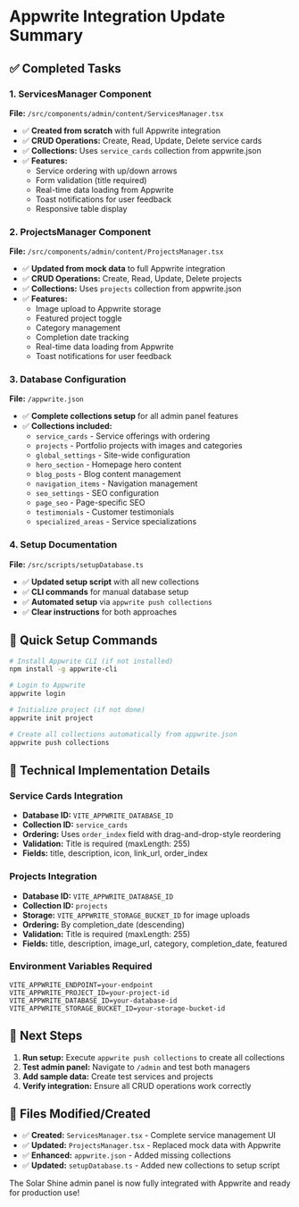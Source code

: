 # Appwrite Integration Update Summary

## ✅ Completed Tasks

### 1. ServicesManager Component
**File:** `/src/components/admin/content/ServicesManager.tsx`
- ✅ **Created from scratch** with full Appwrite integration
- ✅ **CRUD Operations:** Create, Read, Update, Delete service cards
- ✅ **Collections:** Uses `service_cards` collection from appwrite.json
- ✅ **Features:**
  - Service ordering with up/down arrows
  - Form validation (title required)
  - Real-time data loading from Appwrite
  - Toast notifications for user feedback
  - Responsive table display

### 2. ProjectsManager Component  
**File:** `/src/components/admin/content/ProjectsManager.tsx`
- ✅ **Updated from mock data** to full Appwrite integration
- ✅ **CRUD Operations:** Create, Read, Update, Delete projects
- ✅ **Collections:** Uses `projects` collection from appwrite.json
- ✅ **Features:**
  - Image upload to Appwrite storage
  - Featured project toggle
  - Category management
  - Completion date tracking
  - Real-time data loading from Appwrite
  - Toast notifications for user feedback

### 3. Database Configuration
**File:** `/appwrite.json`
- ✅ **Complete collections setup** for all admin panel features
- ✅ **Collections included:**
  - `service_cards` - Service offerings with ordering
  - `projects` - Portfolio projects with images and categories
  - `global_settings` - Site-wide configuration
  - `hero_section` - Homepage hero content
  - `blog_posts` - Blog content management
  - `navigation_items` - Navigation management
  - `seo_settings` - SEO configuration
  - `page_seo` - Page-specific SEO
  - `testimonials` - Customer testimonials
  - `specialized_areas` - Service specializations

### 4. Setup Documentation
**File:** `/src/scripts/setupDatabase.ts`
- ✅ **Updated setup script** with all new collections
- ✅ **CLI commands** for manual database setup
- ✅ **Automated setup** via `appwrite push collections`
- ✅ **Clear instructions** for both approaches

## 🚀 Quick Setup Commands

```bash
# Install Appwrite CLI (if not installed)
npm install -g appwrite-cli

# Login to Appwrite
appwrite login

# Initialize project (if not done)
appwrite init project

# Create all collections automatically from appwrite.json
appwrite push collections
```

## 🔧 Technical Implementation Details

### Service Cards Integration
- **Database ID:** `VITE_APPWRITE_DATABASE_ID`
- **Collection ID:** `service_cards`
- **Ordering:** Uses `order_index` field with drag-and-drop-style reordering
- **Validation:** Title is required (maxLength: 255)
- **Fields:** title, description, icon, link_url, order_index

### Projects Integration
- **Database ID:** `VITE_APPWRITE_DATABASE_ID`
- **Collection ID:** `projects`
- **Storage:** `VITE_APPWRITE_STORAGE_BUCKET_ID` for image uploads
- **Ordering:** By completion_date (descending)
- **Validation:** Title is required (maxLength: 255)
- **Fields:** title, description, image_url, category, completion_date, featured

### Environment Variables Required
```env
VITE_APPWRITE_ENDPOINT=your-endpoint
VITE_APPWRITE_PROJECT_ID=your-project-id
VITE_APPWRITE_DATABASE_ID=your-database-id
VITE_APPWRITE_STORAGE_BUCKET_ID=your-storage-bucket-id
```

## 🎯 Next Steps

1. **Run setup:** Execute `appwrite push collections` to create all collections
2. **Test admin panel:** Navigate to `/admin` and test both managers
3. **Add sample data:** Create test services and projects
4. **Verify integration:** Ensure all CRUD operations work correctly

## 📝 Files Modified/Created

- ✅ **Created:** `ServicesManager.tsx` - Complete service management UI
- ✅ **Updated:** `ProjectsManager.tsx` - Replaced mock data with Appwrite
- ✅ **Enhanced:** `appwrite.json` - Added missing collections
- ✅ **Updated:** `setupDatabase.ts` - Added new collections to setup script

The Solar Shine admin panel is now fully integrated with Appwrite and ready for production use!
